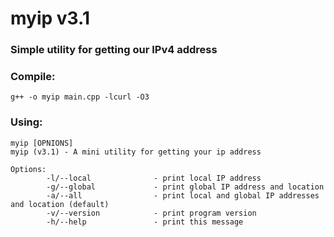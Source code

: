 # myip v3.1
### Simple utility for getting our IPv4 address

### Compile:
```
g++ -o myip main.cpp -lcurl -O3
```

### Using:
```
myip [OPNIONS]
myip (v3.1) - A mini utility for getting your ip address

Options:
        -l/--local              - print local IP address
        -g/--global             - print global IP address and location
        -a/--all                - print local and global IP addresses and location (default)
        -v/--version            - print program version
        -h/--help               - print this message

```


